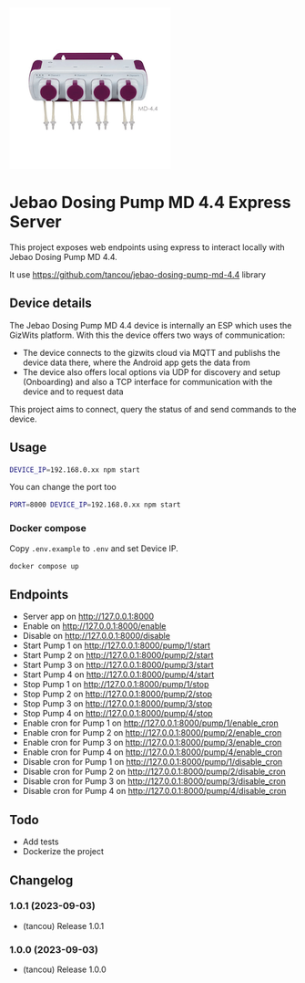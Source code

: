 ![Logo](https://raw.githubusercontent.com/tancou/jebao-dosing-pump-md-4.4-express/main/dosing-pump-jebao-md-44.png)

# Jebao Dosing Pump MD 4.4 Express Server

This project exposes web endpoints using express to interact locally with Jebao Dosing Pump MD 4.4.

It use https://github.com/tancou/jebao-dosing-pump-md-4.4 library

## Device details

The Jebao Dosing Pump MD 4.4 device is internally an ESP which uses the GizWits platform. With this the device offers two ways of communication:
* The device connects to the gizwits cloud via MQTT and publishs the device data there, where the Android app gets the data from
* The device also offers local options via UDP for discovery and setup (Onboarding) and also a TCP interface for communication with the device and to request data

This project aims to connect, query the status of and send commands to the device.

## Usage

```bash
DEVICE_IP=192.168.0.xx npm start
```

You can change the port too
```bash
PORT=8000 DEVICE_IP=192.168.0.xx npm start
```

### Docker compose

Copy `.env.example` to `.env` and set Device IP.
```bash
docker compose up
```

## Endpoints

- Server app on http://127.0.0.1:8000
- Enable on http://127.0.0.1:8000/enable
- Disable on http://127.0.0.1:8000/disable
- Start Pump 1 on http://127.0.0.1:8000/pump/1/start
- Start Pump 2 on http://127.0.0.1:8000/pump/2/start
- Start Pump 3 on http://127.0.0.1:8000/pump/3/start
- Start Pump 4 on http://127.0.0.1:8000/pump/4/start
- Stop Pump 1 on http://127.0.0.1:8000/pump/1/stop
- Stop Pump 2 on http://127.0.0.1:8000/pump/2/stop
- Stop Pump 3 on http://127.0.0.1:8000/pump/3/stop
- Stop Pump 4 on http://127.0.0.1:8000/pump/4/stop
- Enable cron for Pump 1 on http://127.0.0.1:8000/pump/1/enable_cron
- Enable cron for Pump 2 on http://127.0.0.1:8000/pump/2/enable_cron
- Enable cron for Pump 3 on http://127.0.0.1:8000/pump/3/enable_cron
- Enable cron for Pump 4 on http://127.0.0.1:8000/pump/4/enable_cron
- Disable cron for Pump 1 on http://127.0.0.1:8000/pump/1/disable_cron
- Disable cron for Pump 2 on http://127.0.0.1:8000/pump/2/disable_cron
- Disable cron for Pump 3 on http://127.0.0.1:8000/pump/3/disable_cron
- Disable cron for Pump 4 on http://127.0.0.1:8000/pump/4/disable_cron

## Todo

- Add tests
- Dockerize the project

## Changelog

### 1.0.1 (2023-09-03)
* (tancou) Release 1.0.1

### 1.0.0 (2023-09-03)
* (tancou) Release 1.0.0